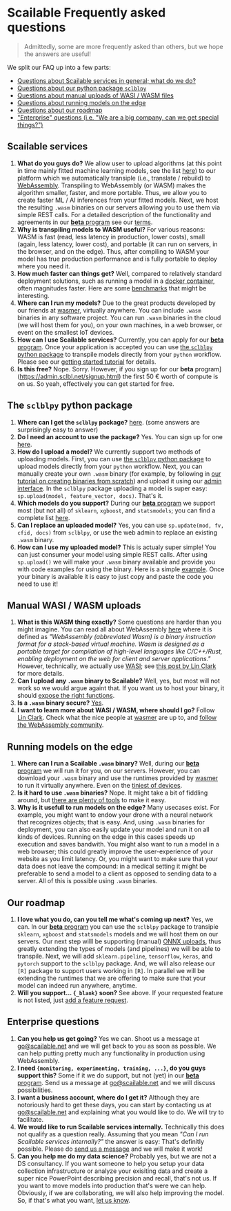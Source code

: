# Scailable Frequently asked questions
> Admittedly, some are more frequently asked than others, but we hope the answers are useful!

We split our FAQ up into a few parts:

* [Questions about Scailable services in general; what do we do?](#general)
* [Questions about our python package `sclblpy`](#sclblpy)
* [Questions about manual uploads of WASI / WASM files](#wasi-upload)
* [Questions about running models on the edge](#edge)
* [Questions about our roadmap](#roadmap)
* ["Enterprise" questions (i.e. "We are a big company, can we get special things?")](#enterprise)

<a name="general"></a>
## Scailable services

  1. <b>What do you guys do?</b> We allow user to upload algorithms (at this point in time mainly fitted machine learning models, see the list [here](https://pypi.org/project/sclblpy/)) to our platform which we automatically transiple (i.e., translate / rebuild) to [WebAssembly](https://webassembly.org). Transpiling to WebAssembly (or WASM) makes the algorithm smaller, faster, and more portable. Thus, we allow you to create faster ML / AI inferences from your fitted models. Next, we host the resulting `.wasm` binaries on our servers allowing you to use them via simple REST calls. For a detailed description of the functionality and agreements in our [**beta** program](https://admin.sclbl.net/signup.html?access-code=GITHUB-FAQ) see our [terms](https://github.com/scailable/sclbl-tutorials/tree/master/terms).
  2. <b>Why is transpiling models to WASM useful?</b> For various reasons: WASM is fast (read, less latency in production, lower costs), small (again, less latency, lower cost), and portable (it can run on servers, in the browser, and on the edge). Thus, after compiling to WASM your model has true production performance and is fully portable to deploy where you need it.
  3. <b>How much faster can things get?</b> Well, compared to relatively standard deployment solutions, such as running a model in a [docker container](), often magnitudes faster. Here are some [benchmarks](https://www.scailable.net/demo/bench/) that might be interesting. 
  4. <b>Where can I run my models?</b> Due to the great products developed by our friends at [wasmer](https://wasmer.io), virtually anywhere. You can include `.wasm` binaries in any software project. You can run `.wasm` binaries in the cloud (we will host them for you), on your own machines, in a web browser, or event on the smallest IoT devices.
  5. <b>How can I use Scailable services?</b> Currently, you can apply for our [**beta** program](https://admin.sclbl.net/signup.html?access-code=GITHUB-FAQ). Once your application is accepted you can use [the `sclblpy` python package](https://pypi.org/project/sclblpy/) to transpile models directly from your `python` workflow. Please see our [getting started tutorial](https://github.com/scailable/sclbl-tutorials/tree/master/sclbl-101-getting-started) for details. 
  6. <b>Is this free?</b> Nope. Sorry. However, if you sign up for our **beta** program](https://admin.sclbl.net/signup.html)  the first 50 &euro; worth of compute is on us. So yeah, effectively you can get started for free.

<a name="sclblpy"></a>
## The `sclblpy` python package

  1. <b>Where can I get the `sclblpy` package?</b> [here](https://pypi.org/project/sclblpy/). (some answers are surprisingly easy to answer)
  2. <b>Do I need an account to use the package?</b> Yes. You can sign up for one [here](https://admin.sclbl.net/signup.html?access-code=GITHUB-FAQ).
  3. <b>How do I upload a model?</b> We currently support two methods of uploading models. First, you can use [the `sclblpy` python package](https://pypi.org/project/sclblpy/) to upload models directly from your `python` workflow. Next, you can manually create your own `.wasm` binary (for example, by following in [our tutorial on creating binaries from scratch](https://github.com/scailable/sclbl-tutorials/blob/master/sclbl-create-your-own-wasm/README.md)) and upload it using our [admin interface](https://admin.sclbl.net/upload.html). In the `sclblpy` package uploading a model is super easy: `sp.upload(model, feature_vector, docs)`. That's it.
  4. <b>Which models do you support?</b> During our [**beta** program](https://admin.sclbl.net/signup.html?access-code=GITHUB-FAQ) we support most (but not all) of `sklearn`, `xgboost`, and `statsmodels`; you can find a complete list [here](https://pypi.org/project/sclblpy/).
  5. <b>Can I replace an uploaded model?</b> Yes, you can use `sp.update(mod, fv, cfid, docs)` from `sclblpy`, or use the web admin to replace an existing `.wasm` binary. 
  6. <b>How can I use my uploaded model?</b> This is actualy super simple! You can just consumer your model using simple REST calls. After using `sp.upload()` we will make your `.wasm` binary available and provide you with code examples for using the binary. Here is a simple [example](https://admin.sclbl.net/run.html?cfid=45017963-8536-11ea-9efc-9600004e79cc&exin=%5B%5B0.0,%201.0,%200.0,%200.0,%201.0,%200.0,%200.0,%201.0,%201.0,%200.0,%200.0,%200.0,%203.0,%201.0,%200.0,%200.0,%200.0,%2028.0,%200.0,%201.0,%200.0%5D%5D). Once your binary is available it is easy to just copy and paste the code you need to use it!

<a name="wasi-upload"></a>
## Manual WASI / WASM uploads

  1. <b>What is this WASM thing exactly?</b> Some questions are harder than you might imagine. You can read all about WebAssembly [here](https://webassembly.org) where it is defined as _"WebAssembly (abbreviated Wasm) is a binary instruction format for a stack-based virtual machine. Wasm is designed as a portable target for compilation of high-level languages like C/C++/Rust, enabling deployment on the web for client and server applications."_ However, technically, we actually use [WASI](https://wasi.dev); see [this post by Lin Clark](https://hacks.mozilla.org/2019/03/standardizing-wasi-a-webassembly-system-interface/) for more details.
  2. <b>Can I upload any `.wasm` binary to Scailable?</b> Well, yes, but most will not work so we would argue againt that. If you want us to host your binary, it should [expose the right functions](https://github.com/scailable/sclbl-tutorials/blob/master/sclbl-create-your-own-wasm/README.md#exported_functions).
  3. <b>Is a `.wasm` binary secure?</b> [Yes](https://webassembly.org/docs/security/). 
  4. <b>I want to learn more about WASI / WASM, where should I go?</b> Follow [Lin Clark](https://twitter.com/linclark). Check what the nice people at [wasmer](https://wasmer.io) are up to, and [follow the WebAssembly community](https://www.w3.org/community/webassembly/).

<a name="edge"></a>
## Running models on the edge

  1. <b>Where can I run a Scailable `.wasm` binary?</b> Well, during our [**beta** program](https://admin.sclbl.net/signup.html?access-code=GITHUB-FAQ) we will run it for you, on our servers. However, you can download your `.wasm` binary and use the runtimes provided by [wasmer](https://wasmer.io) to run it virtually anywhere. Even on the [tiniest of devices](https://www.scailable.net/demo/bench/).
  2. <b>Is it hard to use `.wasm` binaries?</b> Nope. It might take a bit of fiddling around, but [there are plenty of tools](https://wasmer.io) to make it easy.
  3. <b>Why is it usefull to run models on the edge?</b> Many usecases exist. For example, you might want to endow your drone with a neural network that recognizes objects; that is easy. And, using `.wasm` binaries for deployment, you can also easily update your model and run it on all kinds of devices. Running on the edge in this cases speeds up execution and saves bandwith. You might also want to run a model in a web browser; this could greatly improve the user-experience of your website as you limit latency. Or, you might want to make sure that your data does not leave the compound: in a medical setting it might be preferable to send a model to a client as opposed to sending data to a server. All of this is possible using `.wasm` binaries.

<a name="roadmap"></a>
## Our roadmap

  1. <b>I love what you do, can you tell me what's coming up next?</b> Yes, we can. In our [**beta** program](https://admin.sclbl.net/signup.html?access-code=GITHUB-FAQ) you can use the `sclblpy` package to transipie `sklearn`, `xgboost` and `statsmodels` models and we will host them on our servers. Our next step willl be supporting (manual) [ONNX uploads](), thus greatly extending the types of models (and pipelines) we will be able to transpile. Next, we will add `sklearn.pipeline`, `tensorflow`, `keras`, and `pytorch` support to the `sclblpy` package. And, we will also release our `[R]` package to support users working in `[R]`. In parallel we will be extending the runtimes that we are offering to make sure that your model can indeed run anywhere, anytime.
  2. <b>Will you support... `{_blank}` soon?</b> See above. If your requested feature is not listed, just [add a feature request](https://github.com/scailable/sclbl-tutorials/issues/new).

<a name="enterprise"></a>
## Enterprise questions

  1. <b>Can you help us get going?</b> Yes we can. Shoot us a message at [go@scailable.net](go@scailable.net) and we will get back to you as soon as possible. We can help putting pretty much any functionality in production using WebAssembly.
  2. <b>I need `{monitoring, experimenting, training, ...}`, do you guys support this?</b> Some if it we do support, but not (yet) in our [**beta** program](https://admin.sclbl.net/signup.html?access-code=GITHUB-FAQ-ENT). Send us a message at [go@scailable.net](go@scailable.net) and we will discuss possibilities.
  3. <b>I want a business account, where do I get it?</b> Although they are notoriously hard to get these days, you can start by contacting us at [go@scailable.net](go@scailable.net) and explaining what you would like to do. We will try to facilitate.
  4. <b>We would like to run Scailable services internally.</b> Technically this does not qualify as a question really. Assuming that you mean _"Can I run Scailable services internally?"_ the answer is easy: That's definitly possible. Please do [send us a message](go@scailable.net) and we will make it work!
  5. <b>Can you help me do my data science?</b> Probably yes, but we are not a DS consultancy. If you want someone to help you setup your data collection infrastructure or analyze your exisiting data and create a super nice PowerPoint describing precision and recall, that's not us. If you want to move models into production that's were we can help. Obviously, if we are collaborating, we will also help improving the model. So, if that's what you want, [let us know](go@scailable.net).
